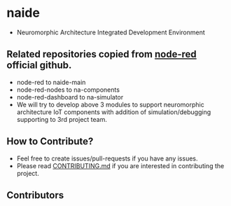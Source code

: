 # naide
- Neuromorphic Architecture Integrated Development Environment

## Related repositories copied from [node-red](https://github.com/node-red) official github.
- node-red to naide-main
- node-red-nodes to na-components
- node-red-dashboard to na-simulator
- We will try to develop above 3 modules to support neuromorphic architecture IoT components with addition of simulation/debugging supporting to 3rd project team.

## How to Contribute?
- Feel free to create issues/pull-requests if you have any issues.
- Please read [CONTRIBUTING.md](CONTRIBUTING.md) if you are interested in contributing the project.

## Contributors

